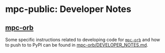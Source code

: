 # mpc-public: Developer Notes
 
## [mpc-orb](mpc-orb)
Some specific instructions related to developing code for [`mpc-orb`](mpc-orb) and how to push to to PyPI can be 
found in [mpc-orb/DEVELOPER_NOTES.md](mpc-orb/DEVELOPER_NOTES.md).